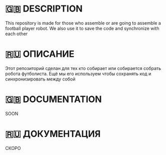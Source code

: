 # :gb: DESCRIPTION 
This repository is made for those who assemble or are going to assemble a football player robot. 
We also use it to save the code and synchronize with each other
# :ru: ОПИСАНИЕ
Этот репозиторий сделан для тех кто собирает или собирается собрать робота футболиста. 
Ещё мы его используем чтобы сохранять код и синхронизировать между собой
# :gb: DOCUMENTATION
SOON
# :ru: ДОКУМЕНТАЦИЯ
СКОРО